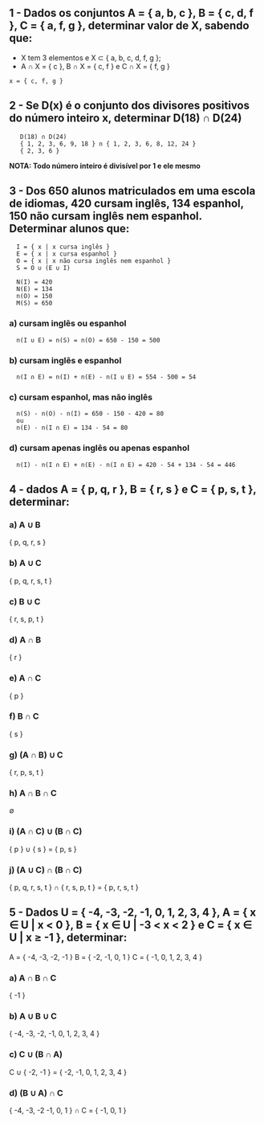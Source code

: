 ## 1 - Dados os conjuntos A = { a, b, c }, B = { c, d, f }, C = { a, f, g }, determinar valor de X, sabendo que: <br>
- X tem 3 elementos e X ⊂ { a, b, c, d, f, g };
- A ∩ X = { c }, B ∩ X = { c, f } e C ∩ X = { f, g }

```
x = { c, f, g }
```

## 2 - Se D(x) é o conjunto dos divisores positivos do número inteiro x, determinar D(18) ∩ D(24) <br>


```
   D(18) ∩ D(24)
   { 1, 2, 3, 6, 9, 18 } ∩ { 1, 2, 3, 6, 8, 12, 24 }
   { 2, 3, 6 }

```
   **NOTA: Todo número inteiro é divisível por 1 e ele mesmo**


## 3 - Dos 650 alunos matriculados em uma escola de idiomas, 420 cursam inglês, 134 espanhol, 150 não cursam inglês nem espanhol. Determinar alunos que: <br>

```
  I = { x | x cursa inglês }
  E = { x | x cursa espanhol }
  O = { x | x não cursa inglês nem espanhol }
  S = O ∪ (E ∪ I)

  N(I) = 420
  N(E) = 134
  n(O) = 150
  M(S) = 650
```

### a) cursam inglês ou espanhol
```
  n(I ∪ E) = n(S) = n(O) = 650 - 150 = 500
```


### b) cursam inglês e espanhol
```
  n(I ∩ E) = n(I) + n(E) - n(I ∪ E) = 554 - 500 = 54
```

### c) cursam espanhol, mas não inglês
```
  n(S) - n(O) - n(I) = 650 - 150 - 420 = 80
  ou
  n(E) - n(I ∩ E) = 134 - 54 = 80
```

### d) cursam apenas inglês ou apenas espanhol
```
  n(I) - n(I ∩ E) + n(E) - n(I ∩ E) = 420 - 54 + 134 - 54 = 446
```

## 4 - dados A = { p, q, r }, B = { r, s } e C = { p, s, t }, determinar: <br>

### a) A ∪ B
{ p, q, r, s }
### b) A ∪ C
{ p, q, r, s, t }
### c) B ∪ C
{ r, s, p, t }
### d) A ∩ B
{ r }
### e) A ∩ C
{ p }
### f) B ∩ C
{ s }
### g) (A ∩ B) ∪ C
{ r, p, s, t }
### h) A ∩ B ∩ C
∅
### i) (A ∩ C) ∪ (B ∩ C)
{ p } ∪ { s } = { p, s }
### j) (A ∪ C) ∩ (B ∩ C)
{ p, q, r, s, t } ∩ { r, s, p, t } = { p, r, s, t }

## 5 - Dados U = { -4, -3, -2, -1, 0, 1, 2, 3, 4 }, A = { x ∈ U | x < 0 },  B = { x ∈ U | -3 < x < 2 } e C = { x ∈ U | x ≥ -1 }, determinar: <br>

A = { -4, -3, -2, -1 }
B = { -2, -1, 0, 1 }
C = { -1, 0, 1, 2, 3, 4 }

### a) A ∩ B ∩ C
{ -1 }
### b) A ∪ B ∪ C
{ -4, -3, -2, -1, 0, 1, 2, 3, 4 }
### c) C ∪ (B ∩ A)
C ∪ { -2, -1 } = { -2, -1, 0, 1, 2, 3, 4 }
### d) (B ∪ A) ∩ C
{ -4, -3, -2 -1, 0, 1 } ∩ C = { -1, 0, 1 }